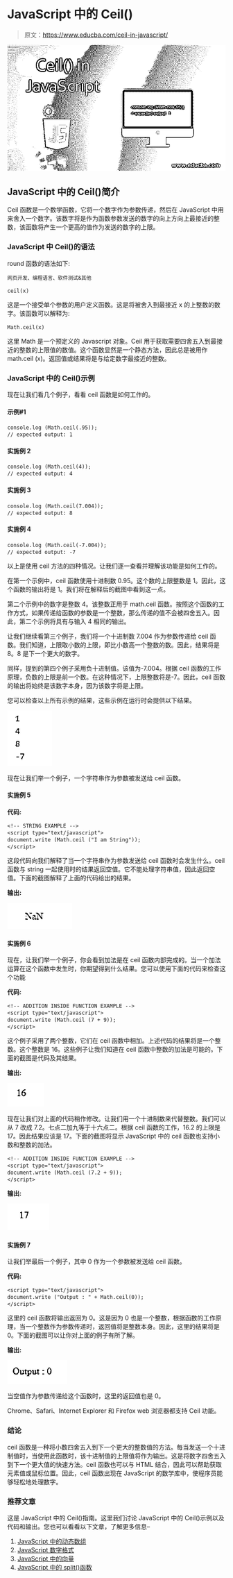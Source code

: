 # JavaScript 中的 Ceil()

> 原文：<https://www.educba.com/ceil-in-javascript/>

![Ceil() in JavaScript](img/0e5abc87cc7dab1e763d0c072b64bbd3.png)



## JavaScript 中的 Ceil()简介

Ceil 函数是一个数学函数，它将一个数字作为参数传递，然后在 JavaScript 中用来舍入一个数字。该数字将是作为函数参数发送的数字的向上方向上最接近的整数，该函数将产生一个更高的值作为发送的数字的上限。

### JavaScript 中 Ceil()的语法

round 函数的语法如下:

<small>网页开发、编程语言、软件测试&其他</small>

```
ceil(x)
```

这是一个接受单个参数的用户定义函数。这是将被舍入到最接近 x 的上整数的数字。该函数可以解释为:

```
Math.ceil(x)
```

这里 Math 是一个预定义的 Javascript 对象。Ceil 用于获取需要四舍五入到最接近的整数的上限值的数值。这个函数显然是一个静态方法，因此总是被用作 math.ceil (x)。返回值或结果将是与给定数字最接近的整数。

### JavaScript 中的 Ceil()示例

现在让我们看几个例子，看看 ceil 函数是如何工作的。

#### 示例#1

```
console.log (Math.ceil(.95));
// expected output: 1
```

#### 实施例 2

```
console.log (Math.ceil(4));
// expected output: 4
```

#### 实施例 3

```
console.log (Math.ceil(7.004));
// expected output: 8
```

#### 实施例 4

```
console.log (Math.ceil(-7.004));
// expected output: -7
```

以上是使用 ceil 方法的四种情况。让我们逐一查看并理解该功能是如何工作的。

在第一个示例中，ceil 函数使用十进制数 0.95。这个数的上限整数是 1。因此，这个函数的输出将是 1。我们将在解释后的截图中看到这一点。

第二个示例中的数字是整数 4。该整数正用于 math.ceil 函数。按照这个函数的工作方式，如果传递给函数的参数是一个整数，那么传递的值不会被四舍五入。因此，第二个示例将具有与输入 4 相同的输出。

让我们继续看第三个例子，我们将一个十进制数 7.004 作为参数传递给 ceil 函数。我们知道，上限取小数的上限，即比小数高一个整数的数。因此，结果将是 8。8 是下一个更大的数字。

同样，提到的第四个例子采用负十进制值。该值为-7.004。根据 ceil 函数的工作原理，负数的上限是前一个数。在这种情况下，上限整数将是-7。因此，ceil 函数的输出将始终是该数字本身，因为该数字将是上限。

您可以检查以上所有示例的结果，这些示例在运行时会提供以下结果。

![ceil() in JavaScript output 1](img/b78e8f539f7cd81850b9c06047e82078.png)



现在让我们举一个例子，一个字符串作为参数被发送给 ceil 函数。

#### 实施例 5

**代码:**

```
<!-- STRING EXAMPLE -->
<script type="text/javascript">
document.write (Math.ceil ("I am String"));
</script>
```

这段代码向我们解释了当一个字符串作为参数发送给 ceil 函数时会发生什么。ceil 函数与 string 一起使用时的结果返回空值。它不能处理字符串值，因此返回空值。下面的截图解释了上面的代码给出的结果。

**输出:**

![ceil() in JavaScript output 2](img/dfae0ba115d5caf51de95984c0099899.png)



#### 实施例 6

现在，让我们举一个例子，你会看到加法是在 ceil 函数内部完成的。当一个加法运算在这个函数中发生时，你期望得到什么结果。您可以使用下面的代码来检查这个功能

**代码:**

```
<!-- ADDITION INSIDE FUNCTION EXAMPLE -->
<script type="text/javascript">
document.write (Math.ceil (7 + 9));
</script>
```

这个例子采用了两个整数，它们在 ceil 函数中相加。上述代码的结果将是一个整数。这个整数是 16。这些例子让我们知道在 ceil 函数中整数的加法是可能的。下面的截图是代码及其结果。

**输出:**

![output 3](img/570a3995a8e28a268603cd23eb6299cc.png)



现在让我们对上面的代码稍作修改。让我们用一个十进制数来代替整数。我们可以从 7 改成 7.2。七点二加九等于十六点二。根据 ceil 函数的工作，16.2 的上限是 17。因此结果应该是 17。下面的截图将显示 JavaScript 中的 ceil 函数也支持小数和整数的加法。

```
<!-- ADDITION INSIDE FUNCTION EXAMPLE -->
<script type="text/javascript">
document.write (Math.ceil (7.2 + 9));
</script>
```

**输出:**

![output 4](img/5bc92dac40627a02cad9039e5b4093af.png)



#### 实施例 7

让我们举最后一个例子，其中 0 作为一个参数被发送给 ceil 函数。

**代码:**

```
<script type="text/javascript">
document.write ("Output : " + Math.ceil(0));
</script>
```

这里的 ceil 函数将输出返回为 0。这是因为 0 也是一个整数，根据函数的工作原理，当一个整数作为参数传递时，返回值将是整数本身。因此，这里的结果将是 0。下面的截图可以让你对上面的例子有所了解。

**输出:**

![output 5](img/f96561a9275881c462ec8fd402cd3914.png)



当空值作为参数传递给这个函数时，这里的返回值也是 0。

Chrome、Safari、Internet Explorer 和 Firefox web 浏览器都支持 Ceil 功能。

### 结论

ceil 函数是一种将小数四舍五入到下一个更大的整数值的方法。每当发送一个十进制值时，当使用此函数时，该十进制值的上限值将作为输出。这是将数字四舍五入到下一个更大值的快速方法。ceil 函数也可以与 HTML 结合，因此可以帮助获取元素值或鼠标位置。因此，ceil 函数出现在 JavaScript 的数学库中，使程序员能够轻松地处理数字。

### 推荐文章

这是 JavaScript 中的 Ceil()指南。这里我们讨论 JavaScript 中的 Ceil()示例以及代码和输出。您也可以看看以下文章，了解更多信息–

1.  [JavaScript 中的动态数组](https://www.educba.com/dynamic-array-in-javascript/)
2.  [JavaScript 数字格式](https://www.educba.com/javascript-number-format/)
3.  [JavaScript 中的向量](https://www.educba.com/vectors-in-javascript/)
4.  [JavaScript 中的 split()函数](https://www.educba.com/split-function-in-javascript/)





